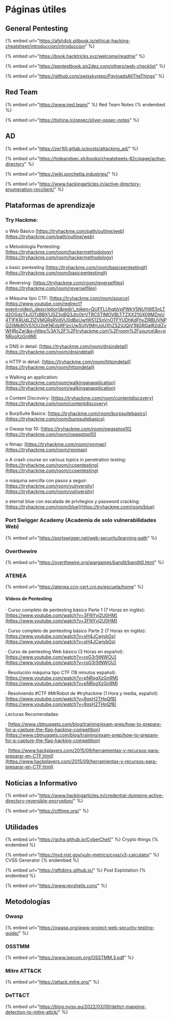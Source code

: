 # Páginas útiles

## General Pentesting

{% embed url="https://afsh4ck.gitbook.io/ethical-hacking-cheatsheet/introduccion/introduccion" %}

{% embed url="https://book.hacktricks.xyz/welcome/readme" %}

{% embed url="https://pentestbook.six2dez.com/others/web-checklist" %}

{% embed url="https://github.com/swisskyrepo/PayloadsAllTheThings" %}



## Red Team

{% embed url="https://www.ired.team/" %}
Red Team Notes
{% endembed %}

{% embed url="https://tishina.in/opsec/sliver-opsec-notes" %}

## AD

{% embed url="https://zer1t0.gitlab.io/posts/attacking_ad/" %}

{% embed url="https://hideandsec.sh/books/cheatsheets-82c/page/active-directory" %}

{% embed url="https://wiki.porchetta.industries/" %}

{% embed url="https://www.hackingarticles.in/active-directory-enumeration-rpcclient/" %}



## Plataformas de aprendizaje

### Try Hackme:

o   Web Básico [https://tryhackme.com/path/outline/web](https://tryhackme.com/path/outline/web)

o   Metodología Pentesting: [https://tryhackme.com/room/hackermethodology](https://tryhackme.com/room/hackermethodology)

o   basic pentesting [https://tryhackme.com/room/basicpentestingjt](https://tryhackme.com/room/basicpentestingjt)

o   Reversing: [https://tryhackme.com/room/reverselfiles](https://tryhackme.com/room/reverselfiles)

o   Máquina tipo CTF: [https://tryhackme.com/room/source](https://www.youtube.com/redirect?event=video\_description\&redir\_token=QUFFLUhqbVpPWkV5NU1jWE5nLTd2OGdzTkJOTzBBX1JSZ3xBQ3Jtc0trVTRCSTlMOVBLTTZXX21GX09MZmU4T1FKRUdLZlZVMGRsRVdVU0dBeUwtWS12SnVnOTFYUDhKdFhyZlRBUVNPQ2liMk80VS1OU2pKNEdzRFlzcUw5UlVtMHJoUXhZS2VJQjV1NGRGalR2dlZvWHRoZw\&q=https%3A%2F%2Ftryhackme.com%2Froom%2Fsource\&v=pNRsgXzGn9M)

o   DNS in detail: [https://tryhackme.com/room/dnsindetail](https://tryhackme.com/room/dnsindetail)

o   HTTP in detail: [https://tryhackme.com/room/httpindetail](https://tryhackme.com/room/httpindetail)

o   Walking an application: [https://tryhackme.com/room/walkinganapplication](https://tryhackme.com/room/walkinganapplication)

o   Content Discovery: [https://tryhackme.com/room/contentdiscovery](https://tryhackme.com/room/contentdiscovery)

o   BurpSuite Basics: [https://tryhackme.com/room/burpsuitebasics](https://tryhackme.com/room/burpsuitebasics)

o   Owasp top 10: [https://tryhackme.com/room/owasptop10](https://tryhackme.com/room/owasptop10)

o   Nmap: [https://tryhackme.com/room/rpnmap](https://tryhackme.com/room/rpnmap)

o   A crash course on various topics in penetration testing: [https://tryhackme.com/room/ccpentesting](https://tryhackme.com/room/ccpentesting)

o   máquina sencilla con pasos a seguir: [https://tryhackme.com/room/vulnversity](https://tryhackme.com/room/vulnversity)

o   eternal blue con escalada de privilegios y password cracking: [https://tryhackme.com/room/blue](https://tryhackme.com/room/blue)

### Port Swigger Academy (Academia de solo vulnerabilidades Web)

{% embed url="https://portswigger.net/web-security/learning-path" %}

### &#x20;Overthewire

{% embed url="https://overthewire.org/wargames/bandit/bandit0.html" %}

### ATENEA

{% embed url="https://atenea.ccn-cert.cni.es/escuela/home" %}

#### Videos de Pentesting

·         Curso completo de pentesting básico Parte 1 (7 Horas en inglés): [https://www.youtube.com/watch?v=3FNYvj2U0HM](https://www.youtube.com/watch?v=3FNYvj2U0HM)

·         Curso completo de pentesting básico Parte 2 (7 Horas en inglés): [https://www.youtube.com/watch?v=sH4JCwjybGs](https://www.youtube.com/watch?v=sH4JCwjybGs)

·         Curso de pentesting Web básico (3 Horas en español): [https://www.youtube.com/watch?v=roG3r5tNWOU](https://www.youtube.com/watch?v=roG3r5tNWOU)

·         Resolución máquina tipo CTF (18 minutos español): [https://www.youtube.com/watch?v=pNRsgXzGn9M](https://www.youtube.com/watch?v=pNRsgXzGn9M)

·         Resolviendo #CTF #MrRobot de #tryhackme (1 Hora y media, español): [https://www.youtube.com/watch?v=8qsH2THpQf8](https://www.youtube.com/watch?v=8qsH2THpQf8)

Lecturas Recomendadas:

·         [https://www.cbtnuggets.com/blog/training/exam-prep/how-to-prepare-for-a-capture-the-flag-hacking-competition](https://www.cbtnuggets.com/blog/training/exam-prep/how-to-prepare-for-a-capture-the-flag-hacking-competition)

·         [https://www.hackplayers.com/2015/09/herramientas-y-recursos-para-preparar-en-CTF.html](https://www.hackplayers.com/2015/09/herramientas-y-recursos-para-preparar-en-CTF.html)



## Noticias a Informativo

{% embed url="https://www.hackingarticles.in/credential-dumping-active-directory-reversible-encryption/" %}

{% embed url="https://ctftime.org/" %}

## Utilidades

{% embed url="https://gchq.github.io/CyberChef/" %}
Crypto things
{% endembed %}

{% embed url="https://nvd.nist.gov/vuln-metrics/cvss/v3-calculator" %}
CVSS Generator
{% endembed %}

{% embed url="https://gtfobins.github.io/" %}
Post Explotation
{% endembed %}

{% embed url="https://www.revshells.com/" %}



## Metodologías

### Owasp

{% embed url="https://owasp.org/www-project-web-security-testing-guide/" %}

### OSSTMM

{% embed url="https://www.isecom.org/OSSTMM.3.pdf" %}

### Mitre ATT\&CK

{% embed url="https://attack.mitre.org/" %}

### DeTT\&CT

{% embed url="https://blog.nviso.eu/2022/03/09/dettct-mapping-detection-to-mitre-attck/" %}

